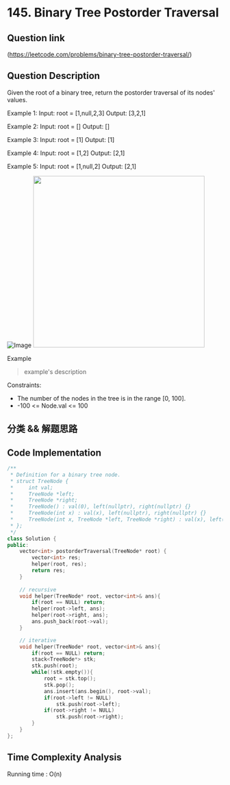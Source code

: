 # 145. Binary Tree Postorder Traversal

## Question link
(https://leetcode.com/problems/binary-tree-postorder-traversal/)

## Question Description
Given the root of a binary tree, return the postorder traversal of its nodes' values.

Example 1:
Input: root = [1,null,2,3]
Output: [3,2,1]

Example 2:
Input: root = []
Output: []

Example 3:
Input: root = [1]
Output: [1]

Example 4:
Input: root = [1,2]
Output: [2,1]

Example 5:
Input: root = [1,null,2]
Output: [2,1]


![Image]()
<img src="" width="400" />

Example
> example's description

Constraints:
- The number of the nodes in the tree is in the range [0, 100].
- -100 <= Node.val <= 100

## 分类 && 解题思路


## Code Implementation
```c++
/**
 * Definition for a binary tree node.
 * struct TreeNode {
 *     int val;
 *     TreeNode *left;
 *     TreeNode *right;
 *     TreeNode() : val(0), left(nullptr), right(nullptr) {}
 *     TreeNode(int x) : val(x), left(nullptr), right(nullptr) {}
 *     TreeNode(int x, TreeNode *left, TreeNode *right) : val(x), left(left), right(right) {}
 * };
 */
class Solution {
public:
    vector<int> postorderTraversal(TreeNode* root) {
        vector<int> res;
        helper(root, res);
        return res;
    }
    
    // recursive
    void helper(TreeNode* root, vector<int>& ans){
        if(root == NULL) return;
        helper(root->left, ans);
        helper(root->right, ans);
        ans.push_back(root->val);
    }

    // iterative
    void helper(TreeNode* root, vector<int>& ans){
        if(root == NULL) return;
        stack<TreeNode*> stk;
        stk.push(root);
        while(!stk.empty()){
            root = stk.top();
            stk.pop();
            ans.insert(ans.begin(), root->val);
            if(root->left != NULL)
                stk.push(root->left);
            if(root->right != NULL)
                stk.push(root->right);
        }
    }
};
```

## Time Complexity Analysis
Running time  : O(n)